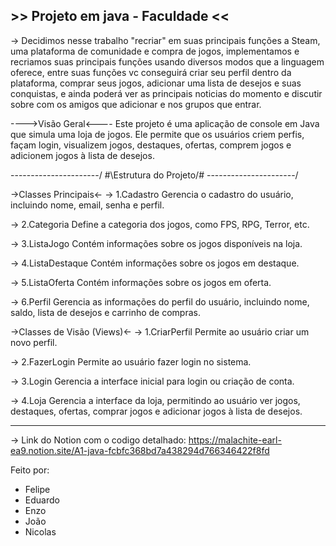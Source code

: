 ## >> Projeto em java - Faculdade << ##

-> Decidimos nesse trabalho "recriar" em suas principais funções a Steam, uma plataforma de comunidade e compra de jogos, 
   implementamos e recriamos suas principais funções usando diversos modos que a linguagem oferece, entre suas funções vc 
   conseguirá criar seu perfil dentro da plataforma, comprar seus jogos, adicionar uma lista de desejos e suas 
   conquistas, e ainda poderá ver as principais noticias do momento e discutir sobre com os amigos que adicionar e nos 
   grupos que entrar. 

   ---->Visão Geral<----
      Este projeto é uma aplicação de console em Java que simula uma loja de jogos. Ele permite que os usuários criem perfis, façam login, visualizem jogos, destaques, ofertas, comprem           jogos e adicionem jogos à lista de desejos.

   \----------------------/
   #\Estrutura do Projeto/#
   \----------------------/
   
   ->Classes Principais<-
-> 1.Cadastro
      Gerencia o cadastro do usuário, incluindo nome, email, senha e perfil.

-> 2.Categoria
      Define a categoria dos jogos, como FPS, RPG, Terror, etc.

-> 3.ListaJogo
      Contém informações sobre os jogos disponíveis na loja.

-> 4.ListaDestaque
      Contém informações sobre os jogos em destaque.

-> 5.ListaOferta
      Contém informações sobre os jogos em oferta.

-> 6.Perfil
      Gerencia as informações do perfil do usuário, incluindo nome, saldo, lista de desejos e carrinho de compras.


   ->Classes de Visão (Views)<-
-> 1.CriarPerfil
Permite ao usuário criar um novo perfil.

-> 2.FazerLogin
Permite ao usuário fazer login no sistema.

-> 3.Login
Gerencia a interface inicial para login ou criação de conta.

-> 4.Loja
Gerencia a interface da loja, permitindo ao usuário ver jogos, destaques, ofertas, comprar jogos e adicionar jogos à lista de desejos.

---------------------------------------------------------------------------------------------------------------------------------------------------------------------------------------------

-> Link do Notion com o codigo detalhado: https://malachite-earl-ea9.notion.site/A1-java-fcbfc368bd7a438294d766346422f8fd

Feito por:
- Felipe
- Eduardo
- Enzo
- João
- Nicolas
